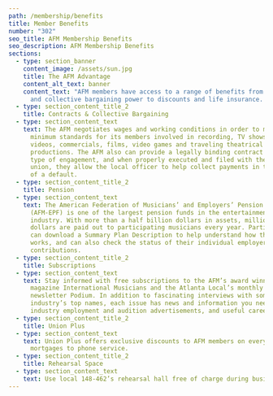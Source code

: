 ```yaml
---
path: /membership/benefits
title: Member Benefits
number: "302"
seo_title: AFM Membership Benefits
seo_description: AFM Membership Benefits
sections:
  - type: section_banner
    content_image: /assets/sun.jpg
    title: The AFM Advantage
    content_alt_text: banner
    content_text: "AFM members have access to a range of benefits from our contracts
      and collective bargaining power to discounts and life insurance. "
  - type: section_content_title_2
    title: Contracts & Collective Bargaining
  - type: section_content_text
    text: The AFM negotiates wages and working conditions in order to maintain
      minimum standards for its members involved in recording, TV shows, music
      videos, commercials, films, video games and traveling theatrical
      productions. The AFM also can provide a legally binding contract for any
      type of engagement, and when properly executed and filed with the local
      union, they allow the local officer to help collect payments in the case
      of a default.
  - type: section_content_title_2
    title: Pension
  - type: section_content_text
    text: The American Federation of Musicians’ and Employers’ Pension Fund
      (AFM-EPF) is one of the largest pension funds in the entertainment
      industry. With more than a half billion dollars in assets, millions of
      dollars are paid out to participating musicians every year. Participants
      can download a Summary Plan Description to help understand how the Plan
      works, and can also check the status of their individual employer
      contributions.
  - type: section_content_title_2
    title: Subscriptions
  - type: section_content_text
    text: Stay informed with free subscriptions to the AFM’s award winning monthly
      magazine International Musicians and the Atlanta Local’s monthly
      newsletter Podium. In addition to fascinating interviews with some of the
      industry’s top names, each issue has news and information you need,
      industry employment and audition advertisements, and useful career advice.
  - type: section_content_title_2
    title: Union Plus
  - type: section_content_text
    text: Union Plus offers exclusive discounts to AFM members on everything from
      mortgages to phone service.
  - type: section_content_title_2
    title: Rehearsal Space
  - type: section_content_text
    text: Use local 148-462’s rehearsal hall free of charge during business hours.
---
```


